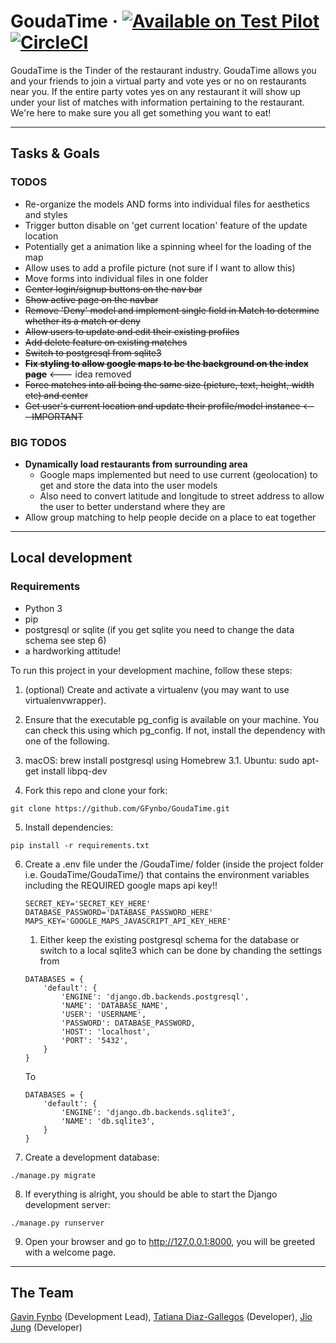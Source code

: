 # GoudaTime &middot; [![Available on Test Pilot](https://img.shields.io/badge/available_on-Test_Pilot-0996F8.svg)](https://goudatime.com/)[![CircleCI](https://circleci.com/gh/GFynbo/GoudaTime/tree/master.svg?style=svg)](https://circleci.com/gh/GFynbo/GoudaTime/tree/master)

GoudaTime is the Tinder of the restaurant industry. GoudaTime allows you and your friends to join a virtual party and vote yes or no on restaurants near you. If the entire party votes yes on any restaurant it will show up under your list of matches with information pertaining to the restaurant. We're here to make sure you all get something you want to eat!

---

## Tasks & Goals
### TODOS
* Re-organize the models AND forms into individual files for aesthetics and styles
* Trigger button disable on 'get current location' feature of the update location
* Potentially get a animation like a spinning wheel for the loading of the map
* Allow uses to add a profile picture (not sure if I want to allow this)
* Move forms into individual files in one folder
* ~~Center login/signup buttons on the nav bar~~
* ~~Show active page on the navbar~~
* ~~Remove 'Deny' model and implement single field in Match to determine whether its a match or deny~~
* ~~Allow users to update and edit their existing profiles~~
* ~~Add delete feature on existing matches~~
* ~~Switch to postgresql from sqlite3~~
* ~~**Fix styling to allow google maps to be the background on the index page**~~ <--- idea removed
* ~~Force matches into all being the same size (picture, text, height, width etc) and center~~
* ~~Get user's current location and update their profile/model instance <--- IMPORTANT~~

### BIG TODOS
* **Dynamically load restaurants from surrounding area**
    * Google maps implemented but need to use current (geolocation) to get and store the data into the user models
    * Also need to convert latitude and longitude to street address to allow the user to better understand where they are
* Allow group matching to help people decide on a place to eat together

---

## Local development

### Requirements
* Python 3
* pip
* postgresql or sqlite (if you get sqlite you need to change the data schema see step 6)
* a hardworking attitude!

To run this project in your development machine, follow these steps:

1. (optional) Create and activate a virtualenv (you may want to use virtualenvwrapper).

2. Ensure that the executable pg_config is available on your machine. You can check this using which pg_config. If not, install the dependency with one of the following.

3. macOS: brew install postgresql using Homebrew
3.1. Ubuntu: sudo apt-get install libpq-dev

4. Fork this repo and clone your fork:
~~~
git clone https://github.com/GFynbo/GoudaTime.git
~~~

5. Install dependencies:
~~~
pip install -r requirements.txt
~~~

6. Create a .env file under the /GoudaTime/ folder (inside the project folder i.e. GoudaTime/GoudaTime/) that contains the environment variables including the REQUIRED google maps api key!!
    ~~~
    SECRET_KEY='SECRET_KEY_HERE'
    DATABASE_PASSWORD='DATABASE_PASSWORD_HERE'
    MAPS_KEY='GOOGLE_MAPS_JAVASCRIPT_API_KEY_HERE'
    ~~~

    1. Either keep the existing postgresql schema for the database or switch to a local sqlite3 which can be done by chanding the settings from

    ~~~
    DATABASES = {
        'default': {
            'ENGINE': 'django.db.backends.postgresql',
            'NAME': 'DATABASE_NAME',
            'USER': 'USERNAME',
            'PASSWORD': DATABASE_PASSWORD,
            'HOST': 'localhost',
            'PORT': '5432',
        }
    }
    ~~~

    To

    ~~~
    DATABASES = {
        'default': {
            'ENGINE': 'django.db.backends.sqlite3',
            'NAME': 'db.sqlite3',
        }
    }
    ~~~

7. Create a development database:
~~~
./manage.py migrate
~~~

8. If everything is alright, you should be able to start the Django development server:
~~~
./manage.py runserver
~~~

9. Open your browser and go to http://127.0.0.1:8000, you will be greeted with a welcome page.

---

## The Team

[Gavin Fynbo](https://gavinfynbo.com) (Development Lead), [Tatiana Diaz-Gallegos](https://tatianaodg.com) (Developer), [Jio Jung](https://github.com/jungjio) (Developer)
